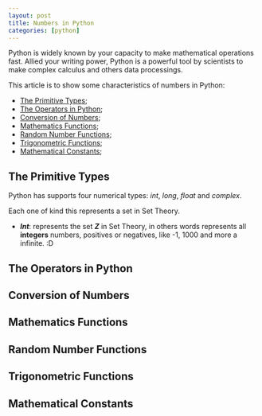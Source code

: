 ```yaml
---
layout: post
title: Numbers in Python
categories: [python]
---
```

Python is widely known by your capacity to make mathematical operations fast. Allied  your writing power, Python is a powerful tool by scientists to make complex calculus and others data processings.

This article is to show some characteristics of numbers in Python:
- [The Primitive Types](#primitives);
- [The Operators in Python](#operators);
- [Conversion of Numbers](#conversion);
- [Mathematics Functions](#mathematics-functions);
- [Random Number Functions](#random-functions);
- [Trigonometric Functions](#trigonometrics-functions);
- [Mathematical Constants](#mathematics-constants);

## <a id="primitives"></a> The Primitive Types
Python has supports four numerical types: *int*, *long*, *float* and *complex*.

Each one of kind this represents a set in Set Theory.

- ***Int***: represents the set ***Z*** in Set Theory, in others words represents all **integers** numbers, positives or negatives, like -1, 1000 and more a infinite. :D

## <a id="operators"></a> The Operators in Python



## <a id="conversion"></a> Conversion of Numbers



## <a id="mathematics-functions"></a> Mathematics Functions



## <a id="random-functions"></a> Random Number Functions



## <a id="trigonometrics-functions"></a> Trigonometric Functions



## <a id="mathematics-constants"></a> Mathematical Constants
